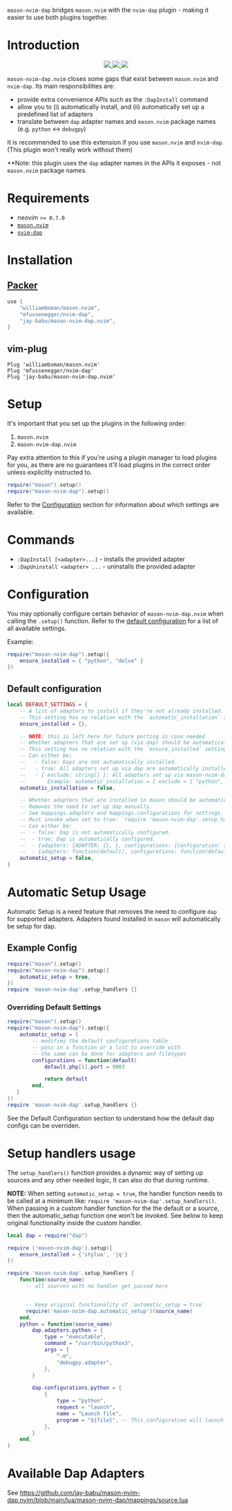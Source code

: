 `mason-nvim-dap` bridges `mason.nvim` with the `nvim-dap` plugin - making it easier to use both plugins together.


# Introduction

<p align="center">
    <a href="https://github.com/jay-babu/mason-nvim-dap.nvim/pulse">
      <img src="https://img.shields.io/github/last-commit/jay-babu/mason-nvim-dap.nvim?style=for-the-badge&logo=github&color=7dc4e4&logoColor=D9E0EE&labelColor=302D41"/>
    </a>
    <a href="https://github.com/jay-babu/mason-nvim-dap.nvim/releases/latest">
      <img src="https://img.shields.io/github/v/release/jay-babu/mason-nvim-dap.nvim?style=for-the-badge&logo=gitbook&color=8bd5ca&logoColor=D9E0EE&labelColor=302D41"/>
    </a>
    <a href="https://github.com/jay-babu/mason-nvim-dap.nvim/stargazers">
      <img src="https://img.shields.io/github/stars/jay-babu/mason-nvim-dap.nvim?style=for-the-badge&logo=apachespark&color=eed49f&logoColor=D9E0EE&labelColor=302D41"/>
    </a>
</p>

`mason-nvim-dap.nvim` closes some gaps that exist between `mason.nvim` and `nvim-dap`. Its main responsibilities are:

-   provide extra convenience APIs such as the `:DapInstall` command
-   allow you to (i) automatically install, and (ii) automatically set up a predefined list of adapters
-   translate between `dap` adapter names and `mason.nvim` package names (e.g. `python` <-> `debugpy`)

It is recommended to use this extension if you use `mason.nvim` and `nvim-dap`. (This plugin won't really work without them)

**Note: this plugin uses the `dap` adapter names in the APIs it exposes - not `mason.nvim` package names.


# Requirements

-   neovim `>= 0.7.0`
-   [`mason.nvim`](https://github.com/williamboman/mason.nvim)
-   [`nvim-dap`](https://github.com/mfussenegger/nvim-dap)


# Installation

## [Packer](https://github.com/wbthomason/packer.nvim)

```lua
use {
    "williamboman/mason.nvim",
    "mfussenegger/nvim-dap",
    "jay-babu/mason-nvim-dap.nvim",
}
```

## vim-plug

```vim
Plug 'williamboman/mason.nvim'
Plug 'mfussenegger/nvim-dap'
Plug 'jay-babu/mason-nvim-dap.nvim'
```


# Setup

It's important that you set up the plugins in the following order:

1. `mason.nvim`
3. `mason-nvim-dap.nvim`

Pay extra attention to this if you're using a plugin manager to load plugins for you, as there are no guarantees it'll
load plugins in the correct order unless explicitly instructed to.

```lua
require("mason").setup()
require("mason-nvim-dap").setup()
```

Refer to the [Configuration](#configuration) section for information about which settings are available.


# Commands

-   `:DapInstall [<adapter>...]` - installs the provided adapter
-   `:DapUninstall <adapter> ...` - uninstalls the provided adapter


# Configuration

You may optionally configure certain behavior of `mason-nvim-dap.nvim` when calling the `.setup()` function. Refer to
the [default configuration](#default-configuration) for a list of all available settings.

Example:

```lua
require("mason-nvim-dap").setup({
    ensure_installed = { "python", "delve" }
})
```

## Default configuration

```lua
local DEFAULT_SETTINGS = {
    -- A list of adapters to install if they're not already installed.
    -- This setting has no relation with the `automatic_installation` setting.
    ensure_installed = {},

	-- NOTE: this is left here for future porting in case needed
	-- Whether adapters that are set up (via dap) should be automatically installed if they're not already installed.
	-- This setting has no relation with the `ensure_installed` setting.
	-- Can either be:
	--   - false: Daps are not automatically installed.
	--   - true: All adapters set up via dap are automatically installed.
	--   - { exclude: string[] }: All adapters set up via mason-nvim-dap, except the ones provided in the list, are automatically installed.
	--       Example: automatic_installation = { exclude = { "python", "delve" } }
    automatic_installation = false,

	-- Whether adapters that are installed in mason should be automatically set up in dap.
	-- Removes the need to set up dap manually.
	-- See mappings.adapters and mappings.configurations for settings.
	-- Must invoke when set to true: `require 'mason-nvim-dap'.setup_handlers()`
	-- Can either be:
	-- 	- false: Dap is not automatically configured.
	-- 	- true: Dap is automatically configured.
	-- 	- {adapters: {ADAPTER: {}, }, configurations: {configuration: {}, }, filetypes: {filetype: {}, }}. Allows overriding default configuration.
	-- 	- {adapters: function(default), configurations: function(default), filetypes: function(default), }. Allows modifying the default configuration passed in via function.
	automatic_setup = false,
}
```

# Automatic Setup Usage

Automatic Setup is a need feature that removes the need to configure `dap` for supported adapters.
Adapters found installed in `mason` will automatically be setup for dap.

## Example Config

```lua
require("mason").setup()
require("mason-nvim-dap").setup({
    automatic_setup = true,
})
require 'mason-nvim-dap'.setup_handlers {}
```

### Overriding Default Settings

```lua
require("mason").setup()
require("mason-nvim-dap").setup({
    automatic_setup = {
        -- modifies the default configurations table
        -- pass in a function or a list to override with
        -- the same can be done for adapters and filetypes
        configurations = function(default)
            default.php[1].port = 9003

            return default
        end,
   }
})
require 'mason-nvim-dap'.setup_handlers {}
```

See the Default Configuration section to understand how the default dap configs can be overriden.

# Setup handlers usage

The `setup_handlers()` function provides a dynamic way of setting up sources and any other needed logic, It can also do that during runtime.

**NOTE:** When setting `automatic_setup = true`, the handler function needs to be called at a minimum like:
`require 'mason-nvim-dap'.setup_handlers()`. When passing in a custom handler function for the the default or a source,
then the automatic_setup function one won't be invoked. See below to keep original functionality inside the custom handler.

```lua
local dap = require("dap")

require ('mason-nvim-dap').setup({
    ensure_installed = {'stylua', 'jq'}
})

require 'mason-nvim-dap'.setup_handlers {
    function(source_name)
      -- all sources with no handler get passed here


      -- Keep original functionality of `automatic_setup = true`
      require('mason-nvim-dap.automatic_setup')(source_name)
    end,
    python = function(source_name)
        dap.adapters.python = {
	        type = "executable",
	        command = "/usr/bin/python3",
	        args = {
		        "-m",
		        "debugpy.adapter",
	        },
        }

        dap.configurations.python = {
	        {
		        type = "python",
		        request = "launch",
		        name = "Launch file",
		        program = "${file}", -- This configuration will launch the current file if used.
	        },
        }
    end,
}
```

# Available Dap Adapters

See https://github.com/jay-babu/mason-nvim-dap.nvim/blob/main/lua/mason-nvim-dap/mappings/source.lua

<!-- vim: set ft=markdown: -->